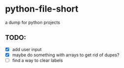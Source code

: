 # python-file-short

a dump for python projects

## TODO:

- [x] add user input
- [x] maybe do something with arrays to get rid of dupes?
- [ ] find a way to clear labels